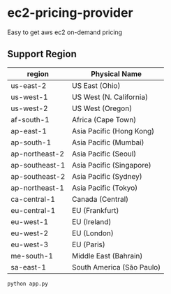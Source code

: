 # ec2-pricing-provider
Easy to get aws ec2 on-demand pricing

## Support Region 

| region | Physical Name |
|--------|---|
|us-east-2|US East (Ohio)|
|us-west-1|US West (N. California)|
|us-west-2|US West (Oregon)|
|af-south-1|Africa (Cape Town)|
|ap-east-1|Asia Pacific (Hong Kong)|
|ap-south-1|Asia Pacific (Mumbai)|
|ap-northeast-2|Asia Pacific (Seoul)|
|ap-southeast-1|Asia Pacific (Singapore)|
|ap-southeast-2|Asia Pacific (Sydney)|
|ap-northeast-1|Asia Pacific (Tokyo)|
|ca-central-1|Canada (Central)|
|eu-central-1|EU (Frankfurt)|
|eu-west-1|EU (Ireland)|
|eu-west-2|EU (London)|
|eu-west-3|EU (Paris)|
|me-south-1|Middle East (Bahrain)|
|sa-east-1|South America (São Paulo)|


```bash 
python app.py
```